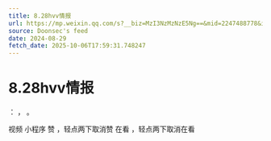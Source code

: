 ```yaml
---
title: 8.28hvv情报
url: https://mp.weixin.qq.com/s?__biz=MzI3NzMzNzE5Ng==&mid=2247488778&idx=1&sn=f4579a3d56cba38bbdef5b7f4531fa94
source: Doonsec's feed
date: 2024-08-29
fetch_date: 2025-10-06T17:59:31.748247
---
```


# 8.28hvv情报

：
，
。

视频
小程序
赞
，轻点两下取消赞
在看
，轻点两下取消在看